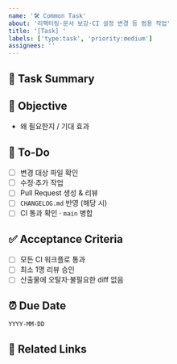```yaml
---
name: '🛠 Common Task'
about: '리팩터링·문서 보강·CI 설정 변경 등 범용 작업'
title: '[Task] '
labels: ['type:task', 'priority:medium']
assignees: ''
---
```


## 📝 Task Summary

<!-- 한 문장 요약 (예: “README 환경 변수 설명 업데이트”) -->

## 🎯 Objective

- 왜 필요한지 / 기대 효과

## 🔨 To-Do

- [ ] 변경 대상 파일 확인
- [ ] 수정·추가 작업
- [ ] Pull Request 생성 & 리뷰
- [ ] `CHANGELOG.md` 반영 (해당 시)
- [ ] CI 통과 확인 · `main` 병합

## ✅ Acceptance Criteria

- [ ] 모든 CI 워크플로 통과
- [ ] 최소 1명 리뷰 승인
- [ ] 산출물에 오탈자·불필요한 diff 없음

## ⏰ Due Date

`YYYY-MM-DD`

## 🔗 Related Links

<!-- 관련 Issue / PR / 외부 문서 -->
